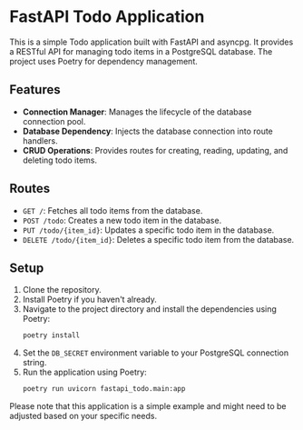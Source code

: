 # FastAPI Todo Application

This is a simple Todo application built with FastAPI and asyncpg. It provides a RESTful API for managing todo items in a PostgreSQL database. The project uses Poetry for dependency management.

## Features

- **Connection Manager**: Manages the lifecycle of the database connection pool.
- **Database Dependency**: Injects the database connection into route handlers.
- **CRUD Operations**: Provides routes for creating, reading, updating, and deleting todo items.

## Routes

- `GET /`: Fetches all todo items from the database.
- `POST /todo`: Creates a new todo item in the database.
- `PUT /todo/{item_id}`: Updates a specific todo item in the database.
- `DELETE /todo/{item_id}`: Deletes a specific todo item from the database.

## Setup

1. Clone the repository.
2. Install Poetry if you haven't already.
3. Navigate to the project directory and install the dependencies using Poetry:
   ```bash
   poetry install
   ```
4. Set the `DB_SECRET` environment variable to your PostgreSQL connection string.
5. Run the application using Poetry:
    ```bash
    poetry run uvicorn fastapi_todo.main:app
    ```

Please note that this application is a simple example and might need to be adjusted based on your specific needs.
